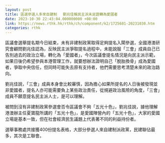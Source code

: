 ```yaml
---
layout: post
title: 區選參選人多來自建制 　劉兆佳稱民主派未足證轉為愛國者
date: 2023-10-30 22:43:04.000000000 +08:00
link: https://news.rthk.hk/rthk/ch/component/k2/1725681-20231030.htm
categories: rthk
---
```


區議會選舉提名期今日結束，未有非建制政黨取得足夠提名入閘參選，全國港澳研究會顧問劉兆佳認為，反映民主派爭取提名過程中，未能說服「三會」成員自己已告別過去的政治立場，轉化為「愛國者」，今次區議會提名情況是向民主派示範，如果日後仍希望參與本港管理工作，就要想辦法證明自己「脫胎換骨」成為愛國者，爭取中央信任，但同時可能失去原有支持者，他們需要思考清楚未來的政治路向。

劉兆佳說，「三會」成員本身會比較審慎，因為擔心如果所提名的人日後被發現並非愛國者，提名人亦可能需要負上某些政治責任，從規避政治風險的角度，「三會」成員不願意提名民主派人士，是可以理解。

被問到沒有非建制政黨參選會否令區議會不夠「五光十色」，劉兆佳說，據他理解港澳辦主任夏寶龍所講的「五光十色」，是愛國陣營內的「五光十色」，大家的愛國立場是基本一致，但在社會經濟民生議題上代表著不同的利益持份者。

選舉事務處共接獲400份提名表格，大部分參選人來自建制派政黨，民建聯佔最多，其次是工聯會。
